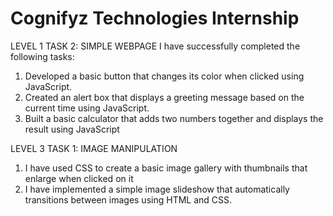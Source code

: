 # Cognifyz Technologies Internship
LEVEL 1 TASK 2: SIMPLE WEBPAGE
I have successfully completed the following tasks:
1. Developed a basic button that changes its color when clicked using JavaScript.
2. Created an alert box that displays a greeting message based on the current time using JavaScript.
3. Built a basic calculator that adds two numbers together and displays the result using JavaScript

LEVEL 3 TASK 1: IMAGE MANIPULATION
1. I have used CSS to create a basic image gallery with thumbnails that enlarge when clicked on it 
2. I have implemented a simple image slideshow that automatically transitions between images using HTML and CSS.
